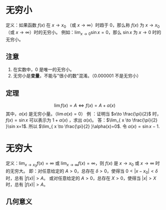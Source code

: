 # 无穷小
定义：如果函数 $f(x)$ 在 $x\to x_{0}$ （或 $x\to \infty$）时趋于 0，那么称 $f(x)$ 为 $x\to x_{0}$ （或 $x\to \infty$）时的无穷小。
例如：$\lim_{ x \to 0 }\sin x=0$，那么 $\sin x$ 为 $x\to 0$ 时的无穷小。
## 注意
1. 在实数中，0 是唯一的无穷小。
2. 无穷小是**变量**，不能与"很小的数"混淆。（$0.000001$ 不是无穷小）
## 定理
$$
\lim f(x)=A \Leftrightarrow f(x)=A+\alpha(x)
$$
其中，$\alpha(x)$ 是无穷小量。（$\lim\alpha(x)=0$）
例 ：证明当 $x\to \frac{\pi}{2}$ 时，$f(x)=\sin x$ 可以表示为 $1+\alpha (x)$ ，求出 $\alpha(x)$。
	答：$\lim_{ x \to \frac{\pi}{2} }\sin x=1$.
	所以 $\lim_{ x \to \frac{\pi}{2} }\alpha(x)=0$.
	令 $\alpha(x)=\sin x-1$.

# 无穷大
定义：$\lim_{ x \to x_{0} }f(x)=\infty$ 或 $\lim_{ x \to \infty }f(x)=\infty$，则 $f(x)$ 是 $x\to x_{0}$ 或 $x\to \infty$ 时的无穷大。
即：对任意给定的 $A>0$，总存在 $\delta>0$，使得当 $0<|x-x_{0}|<\delta$ 时，总有 $|f(x)|>A$。
或对任意给定的 $A>0$，总存在 $X>0$，使得当 $|x|>X$ 时，总有 $|f(x)|>A$。
## 几何意义
